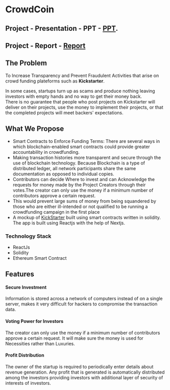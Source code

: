 # CrowdCoin

## Project - Presentation - PPT  - [PPT](https://docs.google.com/presentation/d/1m88IhDOmX5qjImiGeG1mOQbGYHNzLll4/editusp=sharing&ouid=103338565212085906975&rtpof=true&sd=true). 
## Project - Report - [Report](https://drive.google.com/file/d/1yYxgMF4KEaFvSqfvUAA009r3_B2BcoPp/view?usp=sharing)

## The Problem
To Increase Transparency and Prevent Fraudulent Activities that arise on crowd funding plateforms such as **Kickstarter**. 

In some cases, startups turn up as scams and produce nothing leaving investors with empty hands and no way to get their money back.    
There is no guarantee that people who post projects on Kickstarter will deliver on their projects, use the money to implement their projects, or that the completed projects will meet backers' expectations.


## What We Propose
- Smart Contracts to Enforce Funding Terms: There are several ways in which blockchain-enabled smart contracts could provide greater accountability in crowdfunding.
- Making transaction histories more transparent and secure through the use of blockchain technology. Because Blockchain is a type of distributed ledger, all network participants share the same documentation as opposed to individual copies.
- Contributors can decide Where to invest and can Acknowledge the requests for money made by the Project Creators through their votes.The creator can only use the money if a minimum number of contributors approve a certain request.
- This would prevent large sums of money from being squandered by those who are either ill-intended or not qualified to be running a crowdfunding campaign in the first place
- A mockup of [KickStarter](https://www.kickstarter.com/) built using smart contracts written in solidity. The app is built using Reactjs with the help of Nextjs.
### Technology Stack
* ReactJs
* Solidity
* Ethereum Smart Contract

## Features
#### Secure Investment
Information is stored across a network of computers instead of on a single server, makes it very difficult for hackers to compromise the transaction data.
#### Voting Power for Investors
The creator can only use the money if a minimum number of contributors approve a certain request. It will make sure the money is used for Necessities rather than Luxuries.
#### Profit Distribution
The owner of the startup is required to periodically enter details about revenue generation. Any profit that is generated is automatically distributed  among the investors providing investors with additional layer of security of interests of investors.
